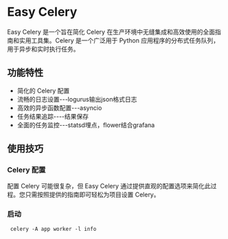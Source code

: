 # Easy Celery

Easy Celery 是一个旨在简化 Celery 在生产环境中无缝集成和高效使用的全面指南和实用工具集。Celery 是一个广泛用于 Python 应用程序的分布式任务队列，用于异步和实时执行任务。

## 功能特性

- 简化的 Celery 配置
- 流畅的日志设置---logurus输出json格式日志
- 高效的异步函数配置---asyncio
- 任务结果追踪----结果保存
- 全面的任务监控---statsd埋点，flower结合grafana

## 使用技巧

### Celery 配置

配置 Celery 可能很复杂，但 Easy Celery 通过提供直观的配置选项来简化此过程。您只需按照提供的指南即可轻松为项目设置 Celery。

### 启动

```shell
 celery -A app worker -l info 
```


